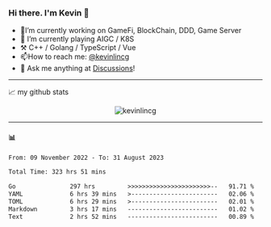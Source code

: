### Hi there. I'm Kevin 👋

- 🔭I’m currently working on GameFi, BlockChain, DDD, Game Server
- 🌱 I’m currently playing AIGC / K8S
-   :hammer_and_pick: C++ / Golang / TypeScript / Vue
- 📫How to reach me: [@kevinlincg](https://twitter.com/kevinlincg) 
-   :thought_balloon: Ask me anything at [Discussions](https://github.com/kevinlincg/kevinlincg/discussions/new)!

---

📈 my github stats

<p align="center"> <img src="https://github-readme-stats-ouuan.vercel.app/api?username=kevinlincg&theme=dark&show_icons=true&count_private=true" alt="kevinlincg" />

---

#### :bar_chart: 

<!--START_SECTION:waka-->

```txt
From: 09 November 2022 - To: 31 August 2023

Total Time: 323 hrs 51 mins

Go               297 hrs         >>>>>>>>>>>>>>>>>>>>>>>--   91.71 %
YAML             6 hrs 39 mins   >------------------------   02.06 %
TOML             6 hrs 29 mins   >------------------------   02.01 %
Markdown         3 hrs 17 mins   -------------------------   01.02 %
Text             2 hrs 52 mins   -------------------------   00.89 %
```

<!--END_SECTION:waka-->
